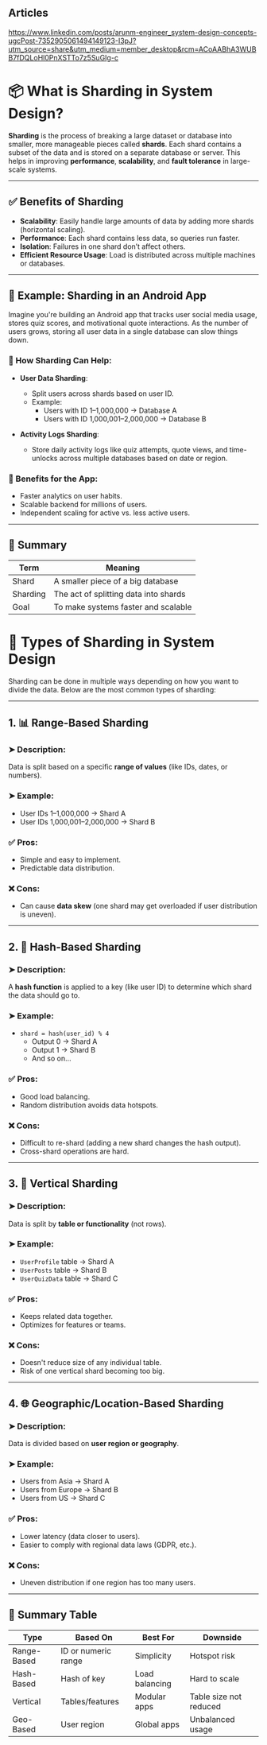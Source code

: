 ## Articles

https://www.linkedin.com/posts/arunm-engineer_system-design-concepts-ugcPost-7352905061494149123-I3pJ?utm_source=share&utm_medium=member_desktop&rcm=ACoAABhA3WUBB7fDQLoHl0PnXSTTo7z5SuGIg-c



# 📦 What is Sharding in System Design?

**Sharding** is the process of breaking a large dataset or database into smaller, more manageable pieces called **shards**. Each shard contains a subset of the data and is stored on a separate database or server. This helps in improving **performance**, **scalability**, and **fault tolerance** in large-scale systems.

---

## ✅ Benefits of Sharding

- **Scalability**: Easily handle large amounts of data by adding more shards (horizontal scaling).
- **Performance**: Each shard contains less data, so queries run faster.
- **Isolation**: Failures in one shard don’t affect others.
- **Efficient Resource Usage**: Load is distributed across multiple machines or databases.

---

## 📱 Example: Sharding in an Android App

Imagine you're building an Android app that tracks user social media usage, stores quiz scores, and motivational quote interactions. As the number of users grows, storing all user data in a single database can slow things down.

### 🔹 How Sharding Can Help:
- **User Data Sharding**:
  - Split users across shards based on user ID.
  - Example:
    - Users with ID 1–1,000,000 → Database A
    - Users with ID 1,000,001–2,000,000 → Database B

- **Activity Logs Sharding**:
  - Store daily activity logs like quiz attempts, quote views, and time-unlocks across multiple databases based on date or region.

### 🔹 Benefits for the App:
- Faster analytics on user habits.
- Scalable backend for millions of users.
- Independent scaling for active vs. less active users.

---

## 📌 Summary

| Term | Meaning |
|------|---------|
| Shard | A smaller piece of a big database |
| Sharding | The act of splitting data into shards |
| Goal | To make systems faster and scalable |


# 🔧 Types of Sharding in System Design

Sharding can be done in multiple ways depending on how you want to divide the data. Below are the most common types of sharding:

---

## 1. 📊 Range-Based Sharding

### ➤ Description:
Data is split based on a specific **range of values** (like IDs, dates, or numbers).

### ➤ Example:
- User IDs 1–1,000,000 → Shard A
- User IDs 1,000,001–2,000,000 → Shard B

### ✅ Pros:
- Simple and easy to implement.
- Predictable data distribution.

### ❌ Cons:
- Can cause **data skew** (one shard may get overloaded if user distribution is uneven).

---

## 2. 🔢 Hash-Based Sharding

### ➤ Description:
A **hash function** is applied to a key (like user ID) to determine which shard the data should go to.

### ➤ Example:
- `shard = hash(user_id) % 4`
  - Output 0 → Shard A
  - Output 1 → Shard B
  - And so on...

### ✅ Pros:
- Good load balancing.
- Random distribution avoids data hotspots.

### ❌ Cons:
- Difficult to re-shard (adding a new shard changes the hash output).
- Cross-shard operations are hard.

---

## 3. 🧱 Vertical Sharding

### ➤ Description:
Data is split by **table or functionality** (not rows).

### ➤ Example:
- `UserProfile` table → Shard A
- `UserPosts` table → Shard B
- `UserQuizData` table → Shard C

### ✅ Pros:
- Keeps related data together.
- Optimizes for features or teams.

### ❌ Cons:
- Doesn't reduce size of any individual table.
- Risk of one vertical shard becoming too big.

---

## 4. 🌐 Geographic/Location-Based Sharding

### ➤ Description:
Data is divided based on **user region or geography**.

### ➤ Example:
- Users from Asia → Shard A
- Users from Europe → Shard B
- Users from US → Shard C

### ✅ Pros:
- Lower latency (data closer to users).
- Easier to comply with regional data laws (GDPR, etc.).

### ❌ Cons:
- Uneven distribution if one region has too many users.

---

## 📌 Summary Table

| Type | Based On | Best For | Downside |
|------|----------|----------|----------|
| Range-Based | ID or numeric range | Simplicity | Hotspot risk |
| Hash-Based | Hash of key | Load balancing | Hard to scale |
| Vertical | Tables/features | Modular apps | Table size not reduced |
| Geo-Based | User region | Global apps | Unbalanced usage |

